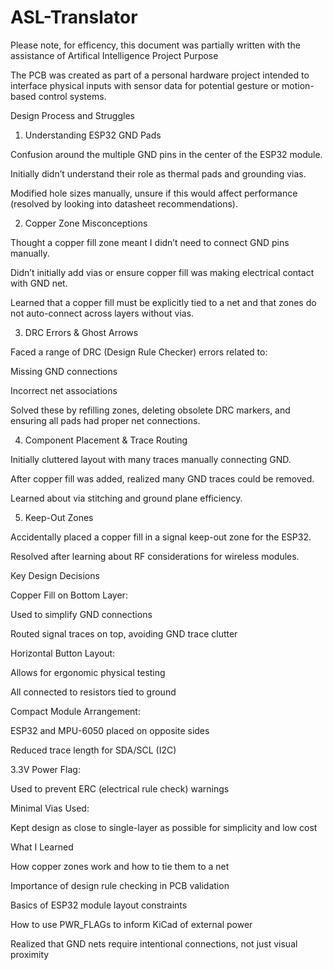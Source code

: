 # ASL-Translator
Please note, for efficency, this document was partially written with the assistance of Artifical Intelligence
Project Purpose

The PCB was created as part of a personal hardware project intended to interface physical inputs with sensor data for potential gesture or motion-based control systems.

Design Process and Struggles

1. Understanding ESP32 GND Pads

Confusion around the multiple GND pins in the center of the ESP32 module.

Initially didn’t understand their role as thermal pads and grounding vias.

Modified hole sizes manually, unsure if this would affect performance (resolved by looking into datasheet recommendations).

2. Copper Zone Misconceptions

Thought a copper fill zone meant I didn’t need to connect GND pins manually.

Didn’t initially add vias or ensure copper fill was making electrical contact with GND net.

Learned that a copper fill must be explicitly tied to a net and that zones do not auto-connect across layers without vias.

3. DRC Errors & Ghost Arrows

Faced a range of DRC (Design Rule Checker) errors related to:

Missing GND connections

Incorrect net associations

Solved these by refilling zones, deleting obsolete DRC markers, and ensuring all pads had proper net connections.

4. Component Placement & Trace Routing

Initially cluttered layout with many traces manually connecting GND.

After copper fill was added, realized many GND traces could be removed.

Learned about via stitching and ground plane efficiency.

5. Keep-Out Zones

Accidentally placed a copper fill in a signal keep-out zone for the ESP32.

Resolved after learning about RF considerations for wireless modules.

Key Design Decisions

Copper Fill on Bottom Layer:

Used to simplify GND connections

Routed signal traces on top, avoiding GND trace clutter

Horizontal Button Layout:

Allows for ergonomic physical testing

All connected to resistors tied to ground

Compact Module Arrangement:

ESP32 and MPU-6050 placed on opposite sides

Reduced trace length for SDA/SCL (I2C)

3.3V Power Flag:

Used to prevent ERC (electrical rule check) warnings

Minimal Vias Used:

Kept design as close to single-layer as possible for simplicity and low cost

What I Learned

How copper zones work and how to tie them to a net

Importance of design rule checking in PCB validation

Basics of ESP32 module layout constraints

How to use PWR_FLAGs to inform KiCad of external power

Realized that GND nets require intentional connections, not just visual proximity
